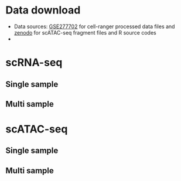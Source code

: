 # Data download
- Data sources: [GSE277702](https://www.ncbi.xyz/geo/query/acc.cgi?acc=GSE277702) for cell-ranger processed data files and [zenodo](https://zenodo.org/records/14888193) for scATAC-seq fragment files and R source codes
-   
# scRNA-seq
## Single sample
## Multi sample

# scATAC-seq
## Single sample
## Multi sample
